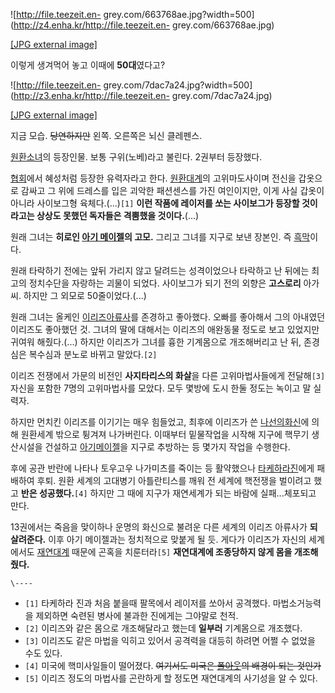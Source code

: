 ![http://file.teezeit.en-
grey.com/663768ae.jpg?width=500](http://z4.enha.kr/http://file.teezeit.en-
grey.com/663768ae.jpg)

[[JPG external image]](http://file.teezeit.en-grey.com/663768ae.jpg)

  
이렇게 생겨먹어 놓고 이때에 **50대**였다고?

![http://file.teezeit.en-
grey.com/7dac7a24.jpg?width=500](http://z3.enha.kr/http://file.teezeit.en-
grey.com/7dac7a24.jpg)

[[JPG external image]](http://file.teezeit.en-grey.com/7dac7a24.jpg)

  
지금 모습. <del>당연하지만</del> 왼쪽. 오른쪽은 뇌신 클레펜스.

[원환소녀](%EC%9B%90%ED%99%98%EC%86%8C%EB%85%80.md)의 등장인물. 보통 구위(노베)라고 불린다.
2권부터 등장했다.

[협회](%ED%98%91%ED%9A%8C%28%EC%9B%90%ED%99%98%EC%86%8C%EB%85%80%29.md)에서
혜성처럼 등장한 유력자라고 한다. [원환대계](%EC%9B%90%ED%99%98%EB%8C%80%EA%B3%84.md)의 고위마도사이며
전신을 갑옷으로 감싸고 그 위에 드레스를 입은 괴악한 패션센스를 가진 여인이지만, 이게 사실 갑옷이 아니라 사이보그형
육체다.(...)`[1]` **이런 작품에 레이저를 쏘는 사이보그가 등장할 것이라고는 상상도 못했던 독자들은 격뿜했을 것이다.**(...)

원래 그녀는 **히로인 [아기 메이젤](%EC%95%84%EA%B8%B0%20%EB%A9%94%EC%9D%B4%EC%A0%A4.md)의
고모.** 그리고 그녀를 지구로 보낸 장본인. 즉 [흑막](%ED%9D%91%EB%A7%89.md)이다.

원래 타락하기 전에는 앞뒤 가리지 않고 달려드는 성격이었으나 타락하고 난 뒤에는 최고의 정치수단을 자랑하는 괴물이 되었다. 사이보그가 되기
전의 외향은 **고스로리** 아가씨. 하지만 그 외모로 50줄이었다.(...)

원래 그녀는 올케인 [이리즈아류사](%EC%9D%B4%EB%A6%AC%EC%A6%88%20%EC%95%84%EB%A5%98%EC%82%AC.md)를 존경하고
좋아했다. 오빠를 좋아해서 그의 아내였던 이리즈도 좋아했던 것. 그녀의 딸에 대해서는 이리즈의 애완동물 정도로 보고 있었지만 귀여워
해줬다.(...) 하지만 이리즈가 그녀를 흉한 기계몸으로 개조해버리고 난 뒤, 존경심은 복수심과 분노로 바뀌고 말았다.`[2]`

이리즈 전쟁에서 가문의 비전인 **사지타리스의 화살**을 다른 고위마법사들에게 전달해`[3]` 자신을 포함한 7명의 고위마법사를 모았다.
모두 몇방에 도시 한둘 정도는 녹이고 말 실력자.

하지만 먼치킨 이리즈를 이기기는 매우 힘들었고, 최후에 이리즈가 쓴 [나선의화신](%EB%82%98%EC%84%A0%EC%9D%98%20%ED%99%94%EC%8B%A0.md)에 의해 원환세계 밖으로 튕겨져
나가버린다. 이때부터 밑물작업을 시작해 지구에 핵무기 생산시설을 건설하고 [아기메이젤](%EC%95%84%EA%B8%B0%20%EB%A9%94%EC%9D%B4%EC%A0%A4.md)을 지구로 추방하는 등 몇가지
작업을 수행한다.

후에 공관 반란에 나타나 토우고우 나가미츠를 죽이는 등 활약했으나 [타케하라진](%ED%83%80%EC%BC%80%ED%95%98%EB%9D%BC%20%EC%A7%84.md)에게 패배하여 후퇴. 원환 세계의
고대병기 아틀란티스를 깨워 전 세계에 핵전쟁을 벌이려고 했고 **반은 성공했다.**`[4]` 하지만 그 때에 지구가 재연세계가 되는 바람에
실패...체포되고 만다.

13권에서는 죽음을 맞이하나 운명의 화신으로 불려운 다른 세계의 이리즈 아류사가 **되살려준다.** 이후 아기 메이젤과는 정치적으로 맞붙게
될 듯. 게다가 이리즈가 자신의 세계에서도 [재연대계](%EC%9E%AC%EC%97%B0%EB%8C%80%EA%B3%84.md) 때문에
곤혹을 치룬터라`[5]` **재연대계에 조종당하지 않게 몸을 개조해 줬다.**

`\----`

  * `[1]` 타케하라 진과 처음 붙을때 팔목에서 레이저를 쏘아서 공격했다. 마법소거능력을 제외하면 숙련된 병사에 불과한 진에게는 그야말로 천적.
  * `[2]` 이리즈와 같은 몸으로 개조해달라고 했는데 **일부러** 기계몸으로 개조했다.
  * `[3]` 이리즈도 같은 마법을 익히고 있어서 공격력을 대등히 하려면 어쩔 수 없었을 수도 있다.
  * `[4]` 미국에 핵미사일들이 떨어졌다. <del>여기서도 미국은 [폴아웃](%ED%8F%B4%EC%95%84%EC%9B%83.md)의 배경이 되는 것인가</del>
  * `[5]` 이리즈 정도의 마법사를 곤란하게 할 정도면 재연대계의 사기성을 알 수 있다.

